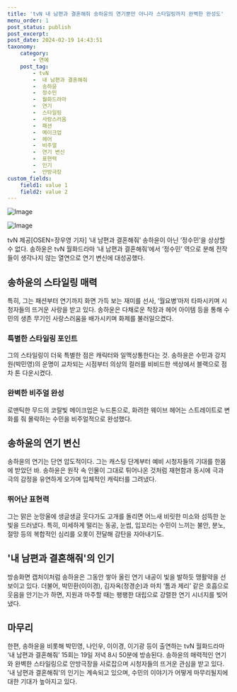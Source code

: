 ```yaml
---
title: 'tvN 내 남편과 결혼해줘 송하윤의 연기뿐만 아니라 스타일링까지 완벽한 완성도'
menu_order: 1
post_status: publish
post_excerpt: 
post_date: 2024-02-19 14:43:51
taxonomy:
    category:
        - 연예
    post_tag:
        - tvN
        -  내 남편과 결혼해줘
        -  송하윤
        -  정수민
        -  월화드라마
        -  연기
        -  스타일링
        -  사랑스러움
        -  패션
        -  메이크업
        -  헤어
        -  비주얼
        -  연기 변신
        -  표현력
        -  인기
        -  안방극장
custom_fields:
    field1: value 1
    field2: value 2
---
```


![Image](https://mimgnews.pstatic.net/image/109/2024/02/19/0005020291_001_20240219102902455.jpg?type=w540)

![Image](https://ssl.pstatic.net/mimgnews/image/109/2024/02/19/0005020291_002_20240219102902474.jpg?type=w540)

tvN 제공[OSEN=장우영 기자] ‘내 남편과 결혼해줘’ 송하윤이 아닌 ‘정수민’을 상상할 수 없다. 송하윤은 tvN 월화드라마 ‘내 남편과 결혼해줘’에서 ‘정수민’ 역으로 분해 전작들이 생각나지 않는 열연으로 연기 변신에 대성공했다.
## 송하윤의 스타일링 매력
특히, 그는 패션부터 연기까지 화면 가득 보는 재미를 선사, ‘월요병’마저 타파시키며 시청자들의 뜨거운 사랑을 받고 있다. 송하윤은 다채로운 착장과 헤어 아이템 등을 통해 수민의 생존 무기인 사랑스러움을 배가시키며 화제를 불러일으켰다.
### 특별한 스타일링 포인트
그의 스타일링이 더욱 특별한 점은 캐릭터와 일맥상통한다는 것. 송하윤은 수민과 강지원(박민영)의 운명이 교차되는 시점부터 의상의 컬러를 비비드한 색상에서 블랙으로 점차 톤 다운시켰다. 
### 완벽한 비주얼 완성
로맨틱한 무드의 코랄빛 메이크업은 누드톤으로, 화려한 웨이브 헤어는 스트레이트로 변화를 줘 몰락하는 수민을 비주얼적으로 완성했다.
## 송하윤의 연기 변신
송하윤의 연기는 단연 압도적이다. 그는 캐스팅 단계부터 예비 시청자들의 기대를 한몸에 받았던 바. 송하윤은 원작 속 인물이 그대로 튀어나온 것처럼 재현함과 동시에 극과 극의 감정을 유연하게 오가며 입체적인 캐릭터를 그려냈다.
### 뛰어난 표현력
그는 맑은 눈망울에 생글생글 웃다가도 고개를 돌리면 어느새 비릿한 미소와 섬뜩한 눈빛을 드러냈다. 특히, 미세하게 떨리는 동공, 눈썹, 입꼬리는 수민이 느끼는 불안, 분노, 절망 등의 복합적인 심리를 오롯이 전달해 감탄을 자아내기도.
## '내 남편과 결혼해줘'의 인기
방송화면 캡처이처럼 송하윤은 그동안 쌓아 올린 연기 내공이 빛을 발하듯 맹활약을 선보이고 있다. 더불어, 박민환(이이경), 김자옥(정경순)과 마치 ‘톰과 제리’ 같은 호흡으로 웃음을 안기는가 하면, 지원과 마주할 때는 팽팽한 대립으로 강렬한 연기 시너지를 빚어냈다. 
## 마무리
한편, 송하윤을 비롯해 박민영, 나인우, 이이경, 이기광 등이 출연하는 tvN 월화드라마 ‘내 남편과 결혼해줘’ 15회는 19일 저녁 8시 50분에 방송된다. 송하윤의 매력적인 연기와 완벽한 스타일링으로 안방극장을 사로잡으며 시청자들의 뜨거운 관심을 받고 있다. '내 남편과 결혼해줘'의 인기는 계속되고 있으며, 수민의 이야기가 어떻게 마무리될지에 대한 기대가 높아지고 있다.
